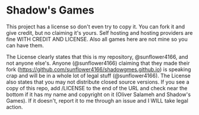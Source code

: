# Shadow's Games
This project has a license so don't even try to copy it. You can fork it and give credit, but no claiming it's yours. Self hosting and hosting providers are fine WITH CREDIT AND LICENSE. Also all games here are not mine so you can have them.

The License clearly states that this is my repository, @sunflower4166, and not anyone else's. Anyone (@sunflower4166) claiming that they made their fork (https://github.com/sunflower4166/shadowgmes.github.io) is speaking crap and will be in a whole lot of legal stuff (@sunflower4166). The License also states that you may not distribute closed source versions. If you see a copy of this repo, add /LICENSE to the end of the URL and check near the bottom if it has my name and copyright on it (Oliver Salameh and Shadow's Games). If it doesn't, report it to me through an issue and I WILL take legal action.

